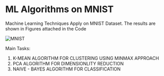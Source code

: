 # ML Algorithms on MNIST
Machine Learning Techniques Apply on MNIST Dataset. The results are shown in Figures attached in the Code

![MNIST](https://user-images.githubusercontent.com/72823989/130362033-4ffb424e-4df9-40b3-a30d-96d73e413a3f.png)

Main Tasks:

1. K-MEAN ALGORITHM FOR CLUSTERING USING MINMAX APPROACH
2. PCA ALGORITHM FOR DIMENSIONLITY REDUCTION
3. NAIVE - BAYES ALGORITHM FOR CLASSIFICATION
